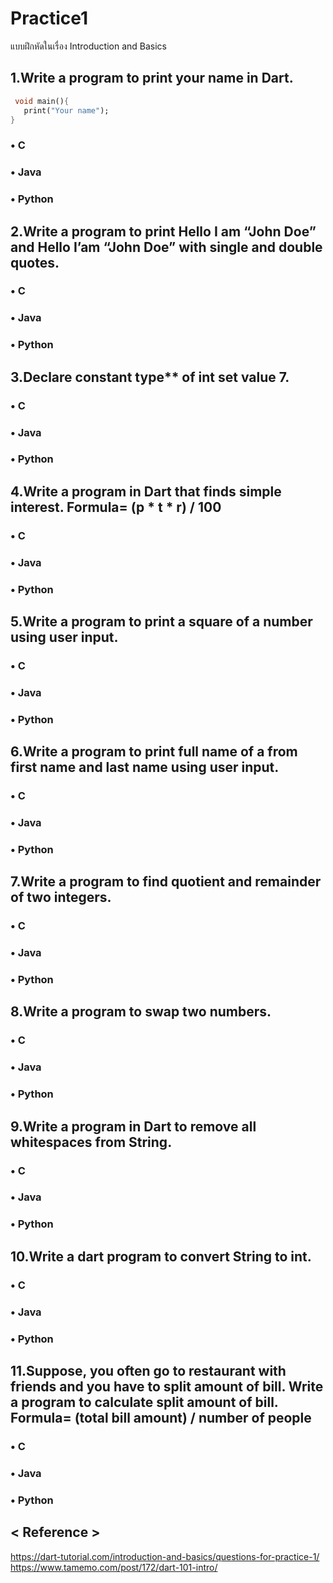 # Practice1
แบบฝึกหัดในเรื่อง Introduction and Basics
## 1.Write a program to print your name in Dart.
 ```dart
  void main(){
    print("Your name");
}
   ```
### • C
### • Java
### • Python
## 2.Write a program to print Hello I am “John Doe” and Hello I’am “John Doe” with single and double quotes.
### • C
### • Java
### • Python
## 3.Declare constant type** of int set value 7.
### • C
### • Java
### • Python
## 4.Write a program in Dart that finds simple interest. Formula= (p * t * r) / 100
### • C
### • Java
### • Python
## 5.Write a program to print a square of a number using user input.
### • C
### • Java
### • Python
## 6.Write a program to print full name of a from first name and last name using user input.
### • C
### • Java
### • Python
## 7.Write a program to find quotient and remainder of two integers.
### • C
### • Java
### • Python
## 8.Write a program to swap two numbers.
### • C
### • Java
### • Python
## 9.Write a program in Dart to remove all whitespaces from String.
### • C
### • Java
### • Python
## 10.Write a dart program to convert String to int.
### • C
### • Java
### • Python
## 11.Suppose, you often go to restaurant with friends and you have to split amount of bill. Write a program to calculate split amount of bill. Formula= (total bill amount) / number of people
### • C
### • Java
### • Python
## < Reference >
https://dart-tutorial.com/introduction-and-basics/questions-for-practice-1/
https://www.tamemo.com/post/172/dart-101-intro/
